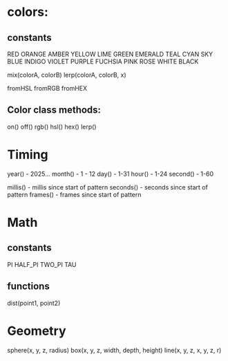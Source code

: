 # colors:

## constants

RED
ORANGE
AMBER
YELLOW
LIME
GREEN
EMERALD
TEAL
CYAN
SKY
BLUE
INDIGO
VIOLET
PURPLE
FUCHSIA
PINK
ROSE
WHITE
BLACK

mix(colorA, colorB)
lerp(colorA, colorB, x)

fromHSL
fromRGB
fromHEX

## Color class methods:

on()
off()
rgb()
hsl()
hex()
lerp()





# Timing

year() - 2025...
month() - 1 - 12
day() - 1-31
hour() - 1-24
second() - 1-60

millis() - millis since start of pattern
seconds() - seconds since start of pattern
frames() - frames since start of pattern


# Math

## constants

PI
HALF_PI
TWO_PI
TAU

## functions

dist(point1, point2)



# Geometry

sphere(x, y, z, radius)
box(x, y, z, width, depth, height)
line(x, y, z, x, y, z, r)
